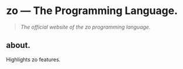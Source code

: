 # zo — The Programming Language.

> *The official website of the zo programming language.*

## about.

Highlights zo features.
